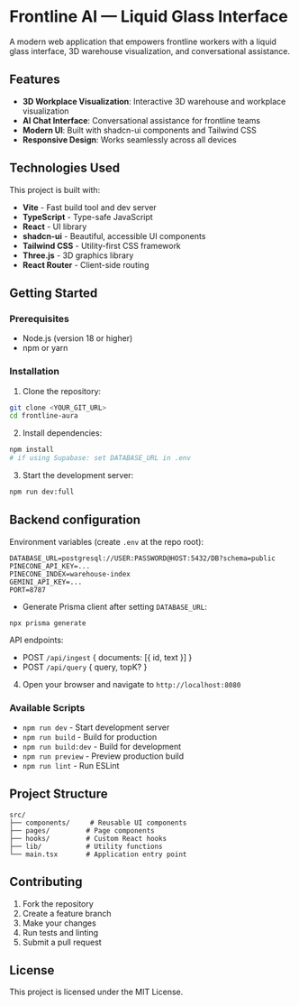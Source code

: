 # Frontline AI — Liquid Glass Interface

A modern web application that empowers frontline workers with a liquid glass interface, 3D warehouse visualization, and conversational assistance.

## Features

- **3D Workplace Visualization**: Interactive 3D warehouse and workplace visualization
- **AI Chat Interface**: Conversational assistance for frontline teams
- **Modern UI**: Built with shadcn-ui components and Tailwind CSS
- **Responsive Design**: Works seamlessly across all devices

## Technologies Used

This project is built with:

- **Vite** - Fast build tool and dev server
- **TypeScript** - Type-safe JavaScript
- **React** - UI library
- **shadcn-ui** - Beautiful, accessible UI components
- **Tailwind CSS** - Utility-first CSS framework
- **Three.js** - 3D graphics library
- **React Router** - Client-side routing

## Getting Started

### Prerequisites

- Node.js (version 18 or higher)
- npm or yarn

### Installation

1. Clone the repository:
```bash
git clone <YOUR_GIT_URL>
cd frontline-aura
```

2. Install dependencies:
```bash
npm install
# if using Supabase: set DATABASE_URL in .env
```

3. Start the development server:
```bash
npm run dev:full
```
## Backend configuration

Environment variables (create `.env` at the repo root):

```
DATABASE_URL=postgresql://USER:PASSWORD@HOST:5432/DB?schema=public
PINECONE_API_KEY=...
PINECONE_INDEX=warehouse-index
GEMINI_API_KEY=...
PORT=8787
```

- Generate Prisma client after setting `DATABASE_URL`:
```
npx prisma generate
```

API endpoints:
- POST `/api/ingest` { documents: [{ id, text }] }
- POST `/api/query` { query, topK? }

4. Open your browser and navigate to `http://localhost:8080`

### Available Scripts

- `npm run dev` - Start development server
- `npm run build` - Build for production
- `npm run build:dev` - Build for development
- `npm run preview` - Preview production build
- `npm run lint` - Run ESLint

## Project Structure

```
src/
├── components/     # Reusable UI components
├── pages/         # Page components
├── hooks/         # Custom React hooks
├── lib/           # Utility functions
└── main.tsx       # Application entry point
```

## Contributing

1. Fork the repository
2. Create a feature branch
3. Make your changes
4. Run tests and linting
5. Submit a pull request

## License

This project is licensed under the MIT License.
